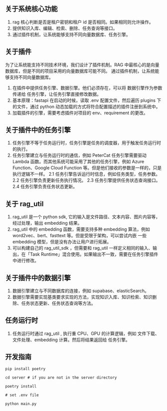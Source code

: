 ## 关于系统核心功能
1. rag 核心判断是否是租户密钥和租户 id 是否相同。如果相同则允许操作。
2. 提供知识入库、编辑、检索、删除、任务查询等接口。
3. 通过插件机制，让系统能够支持不同向量数据库、任务引擎。

## 关于插件
为了让系统能支持不同技术环境，我们设计了插件机制。RAG 中最核心的是向量数据库，但是不同的项目采用的向量数据库可能不同。
通过插件机制，让系统能够支持不同向量数据库。
1. 在插件中提供任务引擎、数据引擎。他们必须存在，可以将 数据引擎作为参数传递给 任务引擎，让任务引擎直接修改数据。
2. 基本原理：fastapi 在启动的时候，读取 .env 配置文件，然后遍历 plugins 下的文件，通过 python 动态加载的方式将符合配置描述的插件注册到系统中。
3. 加载插件的引擎，需要考虑插件对项目的 env、requirement 的更改。

## 关于插件中的任务引擎
1. 任务引擎不等于任务运行时，任务引擎是任务的调度器，用于触发任务运行时的执行。
2. 任务引擎建立与任务运行时的通信，例如 PeterCat 任务引擎需要驱动 Lambda 函数。而其他系统可能采用了其他的任务引擎，例如 Azure Function、Google Cloud Function 等。但是他们接收的参数是一样的，只是执行逻辑不一样。
2.1  任务引擎告诉运行时信息，例如任务类型，任务参数。
2.2 任务引擎负责更新任务执行情况。
2.3 任务引擎提供任务状态查询接口。
2.4 任务引擎负责任务状态更新。

## 关于 rag_util
1. rag_util 是一个 python sdk, 它的输入是文件路径、文本内容、图片内容等，经过处理，输出 embedding 结果。
2. rag_util 中的 embedding 函数，需要支持多种 embedding 算法，例如 word2vec、bert、fasttext 等。但是受限于架构，可以尝试内嵌
一些 embedding 模型，但是没有办法让用户进行拓展。
3. 可以构建自己的 rag_util_sdk ，但需要和 rag_util 一样定义相同的输入、输出，在「Task Runtime」混合使用。如果输出不一致，需要在任务引擎插件中进行修改。

## 关于插件中的数据引擎
1. 数据引擎建立与不同数据库的连接，例如 supabase、elasticSearch。
2. 数据引擎需要实现基类要求实现的方法，实现知识入库、知识检索、知识删除、任务状态更新、任务状态查询等方法。

## 任务运行时
1. 任务运行时通过 rag_util , 执行重 CPU、GPU 的计算逻辑，例如 文件下载、文件处理、embedding 计算。然后将结果返回给 任务引擎。

## 开发指南
```
pip install poetry

cd server # if you are not in the server directory

poetry install

# set .env file

python main.py
```
